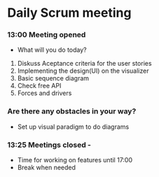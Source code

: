 # Daily Scrum meeting
### 13:00 Meeting opened
* What will you do today?
1. Diskuss Aceptance criteria for the user stories 
1. Implementing the design(UI) on the visualizer
1. Basic sequence diagram 
1. Check free API 
1. Forces and drivers 

### Are there any obstacles in your way?
* Set up visual paradigm to do diagrams
### 13:25 Meetings closed -

* Time for working on features until 17:00
* Break when needed